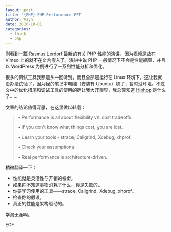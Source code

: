 ```yaml
---
layout: post
title: '{PHP} PHP Performance PPT'
author: Vayn
date: 2010-10-01
categories:
  - think
  - php
---
```


刚看到一篇 [Rasmus Lerdorf](http://twitter.com/rasmus) 最新的有关 PHP 性能的[演讲](http://talks.php.net/show/digg/)，因为视频是放在 Vimeo 上的就不在文内嵌入了。演讲中说 PHP 一般情况下不会是性能瓶颈，并且以 WordPress 为例进行了一系列性能分析和优化。

很多的调试工具我都是头一回听到，而且全部是运行在 Linux 环境下。这让我就没办法试验了，因为我的笔记本电脑（安装有 Ubuntu）烧了，暂时没环境。不过文中的优化措施和调试工具的使用的确让我大开眼界，我总算知道 [Hiphop](http://wiki.github.com/facebook/hiphop-php/) 是什么了……

文章的结论值得深思，在这里做以转载：

>• Performance is all about flexibility vs. cost tradeoffs.
>
>• If you don't know what things cost, you are lost.
>
>• Learn your tools - strace, Callgrind, Xdebug, xhprof.
>
>• Check your assumptions.
>
>• Real performance is architecture-driven.

稍微翻译一下：

<ul>
<li>性能就是灵活性与开销的权衡。</li>
<li>如果你不知道事物消耗了什么，你是失败的。</li>
<li>你要学习使用的工具——strace, Callgrind, Xdebug, xhprof。</li>
<li>检查你的假设。</li>
<li>真正的性能是架构驱动的。</li>
</ul>

学海无涯啊。

EOF